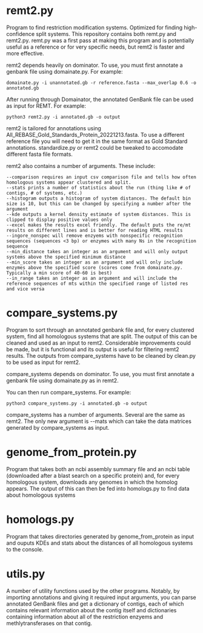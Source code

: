 # remt2.py

Program to find restriction modification systems. Optimized for finding high-confidence split systems.
This repository contains both remt.py and remt2.py. remt.py was a first pass at making this program and is potentially useful as a reference or for 
very specific needs, but remt2 is faster and more effective.

remt2 depends heavily on dominator. To use, you must first annotate a genbank file using domainate.py. For example:

`domainate.py -i unannotated.gb -r reference.fasta --max_overlap 0.6 -o annotated.gb`

After running through Domainator, the annotated GenBank file can be used as input for REMT. For example:

`python3 remt2.py -i annotated.gb -o output`

remt2 is tailored for annotations using All_REBASE_Gold_Standards_Protein_20221213.fasta. To use a different reference file you will need to
get it in the same format as Gold Standard annotations. standardize.py or remt2 could be tweaked to accomodate different fasta file formats. 

remt2 also contains a number of arguments. These include:

```
--comparison requires an input csv comparison file and tells how often homologous systems appear clustered and split. 
--stats prints a number of statistics about the run (thing like # of contigs, # of systems, etc.)
--histogram outputs a histogram of system distances. The default bin size is 10, but this can be changed by specifying a number after the argument
--kde outputs a kernel density estimate of system distances. This is clipped to display positive values only
--excel makes the results excel friendly. The default puts the re/mt results on different lines and is better for reading HTML results
--ingore_nonspec will remove enzyems with nonspecific recognition sequences (sequences <3 bp) or enzymes with many Ns in the recognition sequence
--min_distance takes an integer as an argument and will only output systems above the specified minimum distance
--min_score takes an integer as an argument and will only include enzymes above the specified score (scores come from domainate.py. Typically a min score of 40-60 is best)
--in_range takes an integer as an argument and will include the reference sequences of mts within the specified range of listed res and vice versa
```
# compare_systems.py

Program to sort through an annotated genbank file and, for every clustered system, find all homologous systems that are split. The output of this
can be cleaned and used as an input to remt2. Considerable improvements could be made, but it is functional and its output is useful for filtering 
remt2 results. The outputs from compare_systems have to be cleaned by clean.py to be used as input for remt2. 

compare_systems depends on dominator. To use, you must first annotate a genbank file using domainate.py as in remt2. 

You can then run compare_systems. For example:

`python3 compare_systems.py -i annotated.gb -o output`

compare_systems has a number of arguments. Several are the same as remt2. The only new argument is --mats which can take the data matrices generated
by compare_systems as input. 

# genome_from_protein.py

Program that takes both an ncbi assembly summary file and an ncbi table (downloaded after a blast search on a specific protein) and, for every homologous system, downloads
any genomes in which the homolog appears. The output of this can then be fed into homologs.py to find data about homologous systems

# homologs.py

Program that takes directories generated by genome_from_protein as input and ouputs KDEs and stats about the distances of all homologous systems to the console.

# utils.py

A number of utility functions used by the other programs. Notably, by importing annotations and giving it required input arguments, you can parse annotated GenBank files
and get a dictionary of contigs, each of which contains relevant information about the contig itself and dictionaries containing information about all of the 
restriction enzyems and methlytransferases on that contig. 
